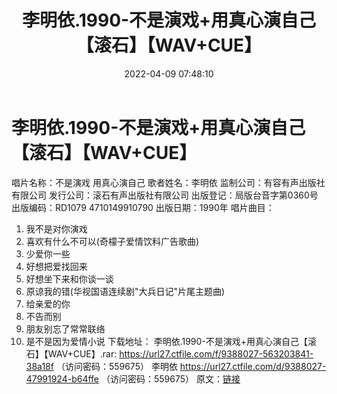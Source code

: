 ﻿---
title: 李明依.1990-不是演戏+用真心演自己【滚石】【WAV+CUE】
date: 2022-04-09 07:48:10
categories: WAV车载音乐、镜像
tags: 国语流行
---
# 李明依.1990-不是演戏+用真心演自己【滚石】【WAV+CUE】

唱片名称：不是演戏 用真心演自己
歌者姓名：李明依
监制公司：有容有声出版社有限公司
发行公司：滚石有声出版社有限公司
出版登记：局版台音字第0360号
出版编码：RD1079 4710149910790
出版日期：1990年
唱片曲目：
01. 我不是对你演戏
02. 喜欢有什么不可以(奇檬子爱情饮料广告歌曲)
03. 少爱你一些
04. 好想把爱找回来
05. 好想坐下来和你谈一谈
06. 原谅我的错(华视国语连续剧"大兵日记"片尾主题曲)
07. 给亲爱的你
08. 不告而别
09. 朋友别忘了常常联络
10. 是不是因为爱情小说
下载地址：
李明依.1990-不是演戏+用真心演自己【滚石】【WAV+CUE】.rar: https://url27.ctfile.com/f/9388027-563203841-38a18f
（访问密码：559675）
李明依
https://url27.ctfile.com/d/9388027-47991924-b64ffe
（访问密码：559675）
原文：[链接](https://blog.sina.com.cn/s/blog_1647c7e7601030wkt.html)